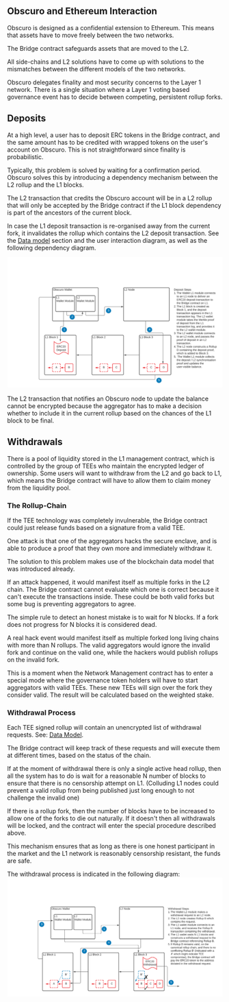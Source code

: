 
## Obscuro and Ethereum Interaction
Obscuro is designed as a confidential extension to Ethereum. This means that assets have to move freely between the two networks.

The Bridge contract safeguards assets that are moved to the L2.

All side-chains and L2 solutions have to come up with solutions to the mismatches between the different models of the two networks.

Obscuro delegates finality and most security concerns to the Layer 1 network. There is a single situation where a Layer 1 voting based governance event has to decide between competing, persistent rollup forks.

## Deposits
At a high level, a user has to deposit ERC tokens in the Bridge contract, and the same amount has to be credited with wrapped tokens on the user's account on Obscuro. This is not straightforward since finality is probabilistic.

Typically, this problem is solved by waiting for a confirmation period. Obscuro solves this by introducing a dependency mechanism between the L2 rollup and the L1 blocks.

The L2 transaction that credits the Obscuro account will be in a L2 rollup that will only be accepted by the Bridge contract if the L1 block dependency is part of the ancestors of the current block.

In case the L1 deposit transaction is re-organised away from the current fork, it invalidates the rollup which contains the L2 deposit transaction. See the [Data model](./appendix#data-model) section and the user interaction diagram, as well as the following dependency diagram.

![deposit process](./images/deposit-process.png)

The L2 transaction that notifies an Obscuro node to update the balance cannot be encrypted because the aggregator has to make a decision whether to include it in the current rollup based on the chances of the L1 block to be final.

[comment]: <> ([TODO Is there a censorship problem to this approach?])

[comment]: <> ([TODO What is the incentive of the aggregator to add the deposit?])

## Withdrawals
There is a pool of liquidity stored in the L1 management contract, which is controlled by the group of TEEs who maintain the encrypted ledger of ownership. Some users will want to withdraw from the L2 and go back to L1, which means the Bridge contract will have to allow them to claim money from the liquidity pool.

### The Rollup-Chain
If the TEE technology was completely invulnerable, the Bridge contract could just release funds based on a signature from a valid TEE.

One attack is that one of the aggregators hacks the secure enclave, and is able to produce a proof that they own more and immediately withdraw it.

The solution to this problem makes use of the blockchain data model that was introduced already.

If an attack happened, it would manifest itself as multiple forks in the L2 chain. The Bridge contract cannot evaluate which one is correct because it can't execute the transactions inside. These could be both valid forks but some bug is preventing aggregators to agree.

The simple rule to detect an honest mistake is to wait for N blocks. If a fork does not progress for N blocks it is considered dead.

A real hack event would manifest itself as multiple forked long living chains with more than N rollups. The valid aggregators would ignore the invalid fork and continue on the valid one, while the hackers would publish rollups on the invalid fork.

This is a moment when the Network Management contract has to enter a special mode where the governance token holders will have to start aggregators with valid TEEs. These new TEEs will sign over the fork they consider valid. The result will be calculated based on the weighted stake.

### Withdrawal Process
Each TEE signed rollup will contain an unencrypted list of withdrawal requests. See: [Data Model](./appendix#data-model).

The Bridge contract will keep track of these requests and will execute them at different times, based on the status of the chain.

If at the moment of withdrawal there is only a single active head rollup, then all the system has to do is wait for a reasonable N number of blocks to ensure that there is no censorship attempt on L1. (Colluding L1 nodes could prevent a valid rollup from being published just long enough to not challenge the invalid one)

If there is a rollup fork, then the number of blocks have to be increased to allow one of the forks to die out naturally. If it doesn't then all withdrawals will be locked, and the contract will enter the special procedure described above.

This mechanism ensures that as long as there is one honest participant in the market and the L1 network is reasonably censorship resistant, the funds are safe.

The withdrawal process is indicated in the following diagram:
![withdrawal process](./images/withdrawal-process.png)